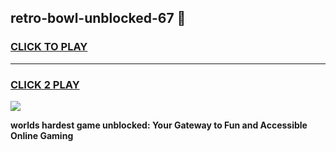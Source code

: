 
## retro-bowl-unblocked-67 👋
<h3>
<a href="https://premium.freeplayer.one?title=retro-bowl-unblocked-67&ref=14F">CLICK TO PLAY</a></h3>
<hr>

<h3>
<a href="https://premium.freeplayer.one?title=retro-bowl-unblocked-67&ref=14F">CLICK 2 PLAY</a>
  
</h3>

<a href="https://premium.freeplayer.one?title=retro-bowl-unblocked-67&ref=12F/"><img src="https://clearcache.store/games.png"></a>


**worlds hardest game unblocked: Your Gateway to Fun and Accessible Online Gaming**
